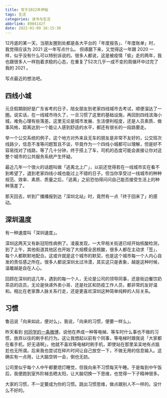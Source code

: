 ```yaml
---
title: 写于2022年伊始
tags: 生活
categories: 读书与生活
abbrlink: 8904142f
date: 2022-01-09 16:15:30
---
```


12月底的某一天，当朋友圈到处都是各大平台的「年度报告」、「年度账单」时，我觉得应该为 2021 这一年写点什么。<!-- more --> 但琢磨下来，又觉得这一年跟 2020 一样，似乎没有什么可以特别诉说的。很多人都说，这是被疫情「偷」走的两年，我也跟很多人一样抱着求稳的心态，在重复了52次几乎一成不变的周循环中过完了我的 2021 。

写点最近的想法吧。

## 四线小城

元旦假期刚好是广东省考的日子，陪女朋友到老家四线城市去考试，顺便溜达了一圈。说实话，在一线城市待久了，一旦习惯了这里的基础设施，再回到四线滨海小城，难免心理有些落差。这里无论是城市发展、生活便利程度，还是人员素质、做事风格，距离达到一个能让人感到舒适的水平，都还有很长的一段路要走。

举一个公交系统的例子，这个地方对外来且无车的朋友是非常不友好的，公交班次线路少，信息不准等问题暂且不谈，毕竟作为一个四线小城都可以理解，但是好不容易找对了线路，等了几十分钟，终于搭上了车，司机的态度可能会直接让你对这整个城市的公共服务系统产生怀疑。

最近几年一个很火的话题叫做「逃离北上广」，以前还觉得若在一线城市实在看不到希望了，退到老家四线小城也能过上不错的日子。但当你享受过一线城市的种种规范、效率、素质、质量之后，「逃离」之前恐怕得问问自己能否接受生活上的种种落差了。

那天回去，听到广播播报到达「深圳北站」时，竟然有一点「终于回来了」的感动。

## 深圳温度

有一种速度叫「深圳速度」。

深圳这两天又有新冠阳性病例了。凌晨发现，一大早相关街道已经开始核酸检测，到了上午，其他街道其他区也开始了大规模全民核酸，很多人都在主动求「签」，每个人都默默地配合。这或许就是这个城市的默契，也是这个城市每一个人内心自发的责任感之所在。很多人都说深圳太过冷漠，其实这只是表象，越是这种时候，温暖越是自在人心。

回顾在深圳的这几年，遇到的每一个人，无论是公司的领导同事，还是街边餐饮奶茶店的店员，无论是快递外卖小哥、还是社区和防疫工作人员，都非常的友好温和。相比在老家靠人脉关系行走，还是更喜欢深圳这种简单纯粹的人际关系。

## 习惯

鲁迅说「向来如此，便对么」，我说，「向来的习惯，便要一样么」。

昨天看到 [何同学的一条微博](https://weibo.com/6529876887/L9MZH5nBn)，说他在养成一种等电梯、等车时什么事也不做的习惯，放弃以往的刷手机行为。这让我想起以前有个同事，等电梯时跟我说「大家都在看手机，好无语啊」，他就不喜欢等电梯时刷手机，即使站在那里呆呆地有点尴尬也无所谓。后来我也尝试在碎片时间让自己放空一下，不做无用的信息输入。这确实有一点用，让大脑空转一会，倒也无妨。

公司里似乎每个人中午都要熄灯睡觉，但我向来不习惯每天午睡。于是每到中午饭后，我便跑到室外阶梯去晒太阳，让大脑切换一下思维，也觉得一下子精神很多。

大家的习惯，不一定要成为你的习惯。跳出习惯思维，做点跟别人不一样的。没什么不好的。